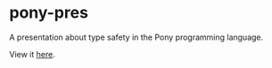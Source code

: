 # pony-pres
A presentation about type safety in the Pony programming language.

View it [here](https://thistent.github.io/pony-pres/).
